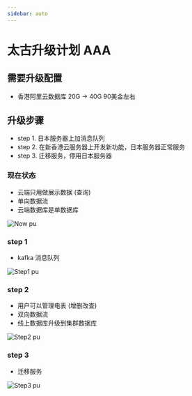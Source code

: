```yaml
---
sidebar: auto
---
```


# 太古升级计划 AAA

## 需要升级配置
- 香港阿里云数据库 20G -> 40G 90美金左右

<!--
- 硬盘: 50G (已经使用70%) -> 100G
- 内存: 2G -> 4G~8G
- CPU: 1核 -> 2核~4核
-->

## 升级步骤
- step 1. 日本服务器上加消息队列
- step 2. 在新香港云服务器上开发新功能，日本服务器正常服务
- step 3. 迁移服务，停用日本服务器

### 现在状态

- 云端只用做展示数据 (查询)
- 单向数据流
- 云端数据库是单数据库

![Now pu](/now.svg)

### step 1

<!--
- 用户可以管理电表 (增删改查)
- 双向数据流
- 线上数据库升级到集群数据库
- 本地监听线上数据库 update 事件
-->

- kafka 消息队列

![Step1 pu](/step1.svg)

### step 2

- 用户可以管理电表 (增删改查)
- 双向数据流
- 线上数据库升级到集群数据库

![Step2 pu](/step2.svg)

### step 3

- 迁移服务

![Step3 pu](/step3.svg)